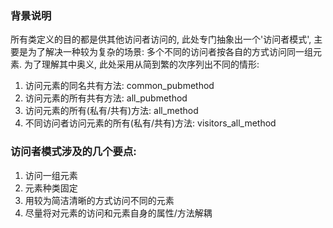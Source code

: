 ### 背景说明
所有类定义的目的都是供其他访问者访问的, 此处专门抽象出一个'访问者模式', 主要是为了解决一种较为复杂的场景:
多个不同的访问者按各自的方式访问同一组元素. 为了理解其中奥义, 此处采用从简到繁的次序列出不同的情形:
1. 访问元素的同名共有方法: common_pubmethod
2. 访问元素的所有共有方法: all_pubmethod
3. 访问元素的所有(私有/共有)方法: all_method
4. 不同访问者访问元素的所有(私有/共有)方法: visitors_all_method

### 访问者模式涉及的几个要点:
1. 访问一组元素
2. 元素种类固定
3. 用较为简洁清晰的方式访问不同的元素
4. 尽量将对元素的访问和元素自身的属性/方法解耦
